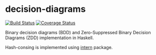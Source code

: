 # decision-diagrams

[![Build Status](https://github.com/msakai/haskell-decision-diagrams/actions/workflows/build.yaml/badge.svg)](https://github.com/msakai/haskell-decision-diagrams/actions/workflows/build.yaml)
[![Coverage Status](https://coveralls.io/repos/msakai/haskell-decision-diagrams/badge.svg)](https://coveralls.io/r/msakai/haskell-decision-diagrams)

Binary decision diagrams (BDD) and Zero-Suppressed Binary Decision Diagrams (ZDD) implementation in Haskell.

Hash-consing is implemented using [intern](https://hackage.haskell.org/package/intern) package.
